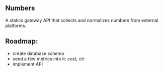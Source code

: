 Numbers
--------------

A statics gateway API that collects and normalizes numbers from external platforms.


## Roadmap:
* create database schema
* seed a few metrics into it: *cost, ctr*
* implement API
